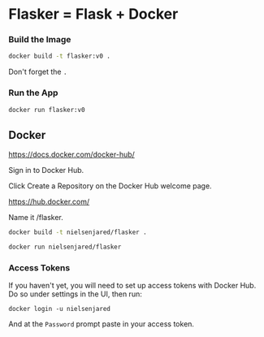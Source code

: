 # Flasker = Flask + Docker




### Build the Image
```sh
docker build -t flasker:v0 .
```

Don't forget the `.`


### Run the App
```sh
docker run flasker:v0
```


## Docker

https://docs.docker.com/docker-hub/

Sign in to Docker Hub.

Click Create a Repository on the Docker Hub welcome page.

https://hub.docker.com/

Name it <your-username>/flasker.

```sh
docker build -t nielsenjared/flasker .
```


```sh
docker run nielsenjared/flasker
```

### Access Tokens
If you haven't yet, you will need to set up access tokens with Docker Hub. Do so under settings in the UI, then run: 
```
docker login -u nielsenjared
```

And at the `Password` prompt paste in your access token. 





